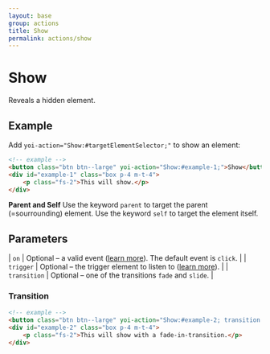 ```yaml
---
layout: base
group: actions
title: Show
permalink: actions/show
---
```


# Show

<p class="intro">Reveals a hidden element.</p>

## Example

Add `yoi-action="Show:#targetElementSelector;"` to show an element:

```html
<!-- example -->
<button class="btn btn--large" yoi-action="Show:#example-1;">Show</button>
<div id="example-1" class="box p-4 m-t-4">
    <p class="fs-2">This will show.</p>
</div>
```

<p class="hint hint--primary"><b>Parent and Self</b> Use the keyword <code>parent</code> to target the parent (=sourrounding) element. Use the keyword <code>self</code> to target the element itself.</p>

## Parameters

| `on`         | Optional – a valid event ([learn more](actions/index.html#the-on-parameter)). The default event is `click`. |
| `trigger`    | Optional – the trigger element to listen to ([learn more](actions/index.html#the-trigger-parameter)).       |
| `transition` | Optional – one of the transitions `fade` and `slide`.                                                       |

### Transition

```html
<!-- example -->
<button class="btn btn--large" yoi-action="Show:#example-2; transition:fade;">Show</button>
<div id="example-2" class="box p-4 m-t-4">
    <p class="fs-2">This will show with a fade-in-transition.</p>
</div>
```